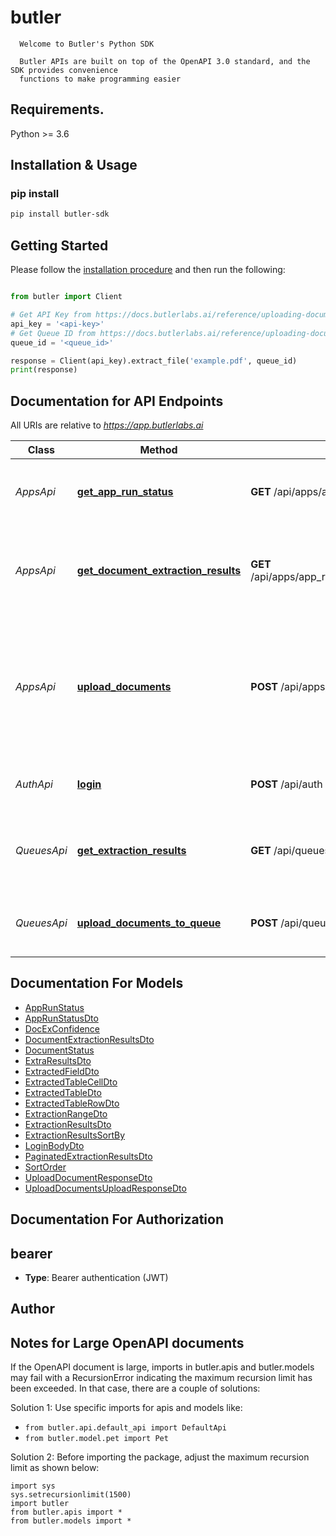 # butler

      Welcome to Butler's Python SDK

      Butler APIs are built on top of the OpenAPI 3.0 standard, and the SDK provides convenience
      functions to make programming easier

## Requirements.

Python >= 3.6

## Installation & Usage
### pip install

```sh
pip install butler-sdk
```

## Getting Started

Please follow the [installation procedure](#installation--usage) and then run the following:

```python

from butler import Client

# Get API Key from https://docs.butlerlabs.ai/reference/uploading-documents-to-the-rest-api#get-your-api-key
api_key = '<api-key>'
# Get Queue ID from https://docs.butlerlabs.ai/reference/uploading-documents-to-the-rest-api#go-to-the-model-details-page
queue_id = '<queue_id>'

response = Client(api_key).extract_file('example.pdf', queue_id)
print(response)
```

## Documentation for API Endpoints
All URIs are relative to *https://app.butlerlabs.ai*

Class | Method | HTTP request | Description
------------ | ------------- | ------------- | -------------
*AppsApi* | [**get_app_run_status**](docs/AppsApi.md#get_app_run_status) | **GET** /api/apps/app_runs/{appRunId}/status | Get the status of an extraction job started by the upload_documents endpoint
*AppsApi* | [**get_document_extraction_results**](docs/AppsApi.md#get_document_extraction_results) | **GET** /api/apps/app_runs/{appRunId}/document_extraction | Get extracted results of an extraction job started by the upload_documents endpoint after it completes
*AppsApi* | [**upload_documents**](docs/AppsApi.md#upload_documents) | **POST** /api/apps/{appId}/upload_documents | Upload documents (PDFs, and image formats) to your app to start an extraction job. Returns an appRunId that can be used to check the status of the extraction job, and get its results
*AuthApi* | [**login**](docs/AuthApi.md#login) | **POST** /api/auth | Authenticates and authorizes the user to access the API
*QueuesApi* | [**get_extraction_results**](docs/QueuesApi.md#get_extraction_results) | **GET** /api/queues/{queueId}/extraction_results | Get paginated list of extraction results for documents matching the query params
*QueuesApi* | [**upload_documents_to_queue**](docs/QueuesApi.md#upload_documents_to_queue) | **POST** /api/queues/{queueId}/uploads | Upload documents to the queue specified by &lt;queueId&gt; for processing


## Documentation For Models

 - [AppRunStatus](docs/AppRunStatus.md)
 - [AppRunStatusDto](docs/AppRunStatusDto.md)
 - [DocExConfidence](docs/DocExConfidence.md)
 - [DocumentExtractionResultsDto](docs/DocumentExtractionResultsDto.md)
 - [DocumentStatus](docs/DocumentStatus.md)
 - [ExtraResultsDto](docs/ExtraResultsDto.md)
 - [ExtractedFieldDto](docs/ExtractedFieldDto.md)
 - [ExtractedTableCellDto](docs/ExtractedTableCellDto.md)
 - [ExtractedTableDto](docs/ExtractedTableDto.md)
 - [ExtractedTableRowDto](docs/ExtractedTableRowDto.md)
 - [ExtractionRangeDto](docs/ExtractionRangeDto.md)
 - [ExtractionResultsDto](docs/ExtractionResultsDto.md)
 - [ExtractionResultsSortBy](docs/ExtractionResultsSortBy.md)
 - [LoginBodyDto](docs/LoginBodyDto.md)
 - [PaginatedExtractionResultsDto](docs/PaginatedExtractionResultsDto.md)
 - [SortOrder](docs/SortOrder.md)
 - [UploadDocumentResponseDto](docs/UploadDocumentResponseDto.md)
 - [UploadDocumentsUploadResponseDto](docs/UploadDocumentsUploadResponseDto.md)


## Documentation For Authorization


## bearer

- **Type**: Bearer authentication (JWT)


## Author




## Notes for Large OpenAPI documents
If the OpenAPI document is large, imports in butler.apis and butler.models may fail with a
RecursionError indicating the maximum recursion limit has been exceeded. In that case, there are a couple of solutions:

Solution 1:
Use specific imports for apis and models like:
- `from butler.api.default_api import DefaultApi`
- `from butler.model.pet import Pet`

Solution 2:
Before importing the package, adjust the maximum recursion limit as shown below:
```
import sys
sys.setrecursionlimit(1500)
import butler
from butler.apis import *
from butler.models import *
```
